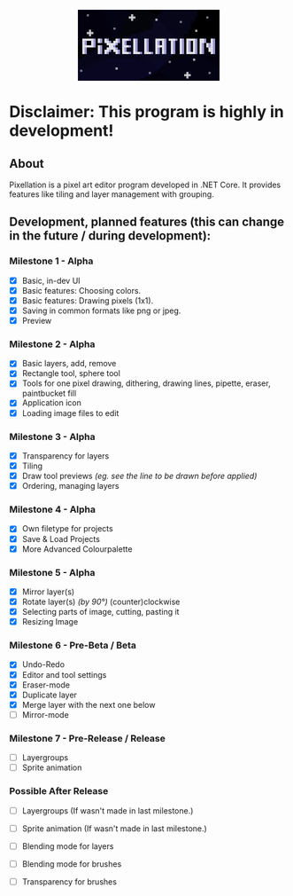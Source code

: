 <p align="center"><img align="center" src="logo-big.png" alt="pixellation logo"></p>

# Disclaimer: This program is highly in development!

## About

Pixellation is a pixel art editor program developed in .NET Core. It provides features like tiling and layer management with grouping.

## Development, planned features (this can change in the future / during development):

### Milestone 1 - Alpha
- [x] Basic, in-dev UI
- [x] Basic features: Choosing colors.
- [x] Basic features: Drawing pixels (1x1).
- [x] Saving in common formats like png or jpeg.
- [x] Preview

### Milestone 2 - Alpha
- [x] Basic layers, add, remove
- [x] Rectangle tool, sphere tool
- [x] Tools for one pixel drawing, dithering, drawing lines, pipette, eraser, paintbucket fill
- [x] Application icon
- [x] Loading image files to edit

### Milestone 3 - Alpha
- [x] Transparency for layers
- [x] Tiling
- [x] Draw tool previews *(eg. see the line to be drawn before applied)*
- [x] Ordering, managing layers

### Milestone 4 - Alpha
- [x] Own filetype for projects
- [x] Save & Load Projects
- [x] More Advanced Colourpalette

### Milestone 5 - Alpha
- [x] Mirror layer(s)
- [x] Rotate layer(s) *(by 90°)* (counter)clockwise
- [x] Selecting parts of image, cutting, pasting it
- [x] Resizing Image

### Milestone 6 - Pre-Beta / Beta

- [x] Undo-Redo
- [x] Editor and tool settings
- [x] Eraser-mode
- [x] Duplicate layer
- [x] Merge layer with the next one below
- [ ] Mirror-mode

### Milestone 7 - Pre-Release / Release

- [ ] Layergroups
- [ ] Sprite animation

### Possible After Release
- [ ] Layergroups (If wasn't made in last milestone.)
- [ ] Sprite animation (If wasn't made in last milestone.)
- [ ] Blending mode for layers
- [ ] Blending mode for brushes
- [ ] Transparency for brushes

